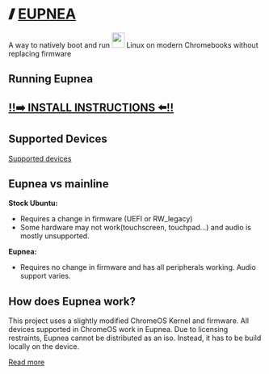# 🙼 [EUPNEA](https://eupnea-linux.github.io/)
<p>A way to natively boot and run <kbd><img width="25" height="30" src="https://upload.wikimedia.org/wikipedia/commons/thumb/3/35/Tux.svg/1200px-Tux.svg.png"></img></kbd> Linux on modern Chromebooks without replacing firmware</p>

## Running Eupnea
<h2><a href="https://eupnea-linux.github.io/docs.html#/">‼️➡️ INSTALL INSTRUCTIONS ⬅️‼️</a></h2>

## Supported Devices
[Supported devices](https://eupnea-linux.github.io/docs.html#/devices)

## Eupnea vs mainline
**Stock Ubuntu:**
* Requires a change in firmware (UEFI or RW_legacy)
* Some hardware may not work(touchscreen, touchpad...) and audio is mostly unsupported.

**Eupnea:**
* Requires no change in firmware and has all peripherals working. Audio support varies.

## How does Eupnea work?
This project uses a slightly modified ChromeOS Kernel and firmware. All devices supported in ChromeOS work in Eupnea. Due to licensing restraints, Eupnea cannot be distributed as an iso. Instead, it has to be build locally on the device.  

[Read more](https://eupnea-linux.github.io/docs.html#/distros)
